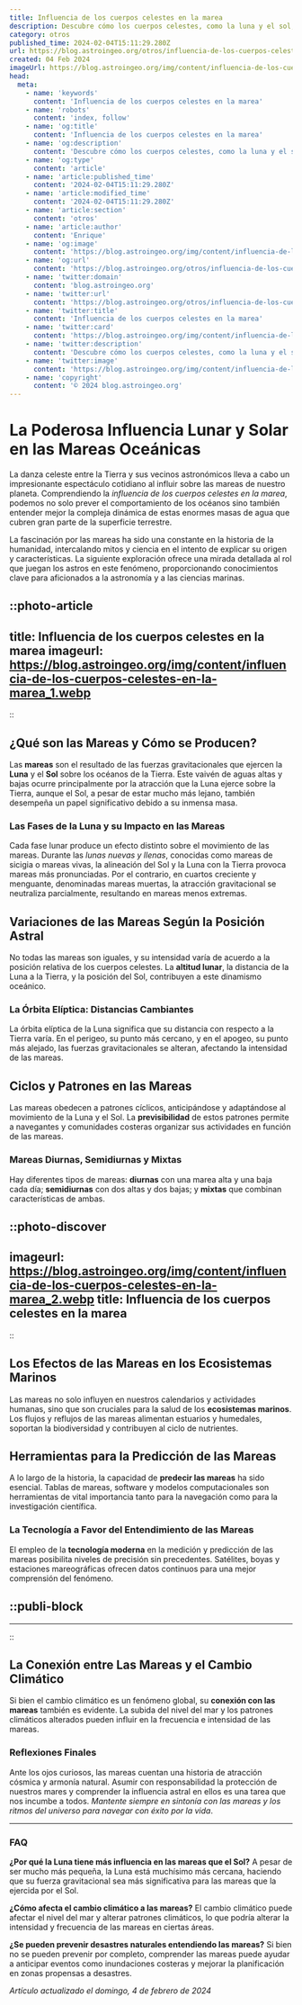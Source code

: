```yaml
---
title: Influencia de los cuerpos celestes en la marea
description: Descubre cómo los cuerpos celestes, como la luna y el sol, afectan las mareas de forma asombrosa. ¡Explora el cosmos en cada ola!
category: otros
published_time: 2024-02-04T15:11:29.280Z
url: https://blog.astroingeo.org/otros/influencia-de-los-cuerpos-celestes-en-la-marea
created: 04 Feb 2024
imageUrl: https://blog.astroingeo.org/img/content/influencia-de-los-cuerpos-celestes-en-la-marea_1.webp
head:
  meta:
    - name: 'keywords'
      content: 'Influencia de los cuerpos celestes en la marea'
    - name: 'robots'
      content: 'index, follow'
    - name: 'og:title'
      content: 'Influencia de los cuerpos celestes en la marea'
    - name: 'og:description'
      content: 'Descubre cómo los cuerpos celestes, como la luna y el sol, afectan las mareas de forma asombrosa. ¡Explora el cosmos en cada ola!'
    - name: 'og:type'
      content: 'article'
    - name: 'article:published_time'
      content: '2024-02-04T15:11:29.280Z'
    - name: 'article:modified_time'
      content: '2024-02-04T15:11:29.280Z'
    - name: 'article:section'
      content: 'otros'
    - name: 'article:author'
      content: 'Enrique'
    - name: 'og:image'
      content: 'https://blog.astroingeo.org/img/content/influencia-de-los-cuerpos-celestes-en-la-marea_1.webp'
    - name: 'og:url'
      content: 'https://blog.astroingeo.org/otros/influencia-de-los-cuerpos-celestes-en-la-marea'
    - name: 'twitter:domain'
      content: 'blog.astroingeo.org'
    - name: 'twitter:url'
      content: 'https://blog.astroingeo.org/otros/influencia-de-los-cuerpos-celestes-en-la-marea'
    - name: 'twitter:title'
      content: 'Influencia de los cuerpos celestes en la marea'
    - name: 'twitter:card'
      content: 'https://blog.astroingeo.org/img/content/influencia-de-los-cuerpos-celestes-en-la-marea_1.webp'
    - name: 'twitter:description'
      content: 'Descubre cómo los cuerpos celestes, como la luna y el sol, afectan las mareas de forma asombrosa. ¡Explora el cosmos en cada ola!'
    - name: 'twitter:image'
      content: 'https://blog.astroingeo.org/img/content/influencia-de-los-cuerpos-celestes-en-la-marea_1.webp'
    - name: 'copyright'
      content: '© 2024 blog.astroingeo.org'
---
```

# La Poderosa Influencia Lunar y Solar en las Mareas Oceánicas

La danza celeste entre la Tierra y sus vecinos astronómicos lleva a cabo un impresionante espectáculo cotidiano al influir sobre las mareas de nuestro planeta. Comprendiendo la _influencia de los cuerpos celestes en la marea_, podemos no solo prever el comportamiento de los océanos sino también entender mejor la compleja dinámica de estas enormes masas de agua que cubren gran parte de la superficie terrestre.

La fascinación por las mareas ha sido una constante en la historia de la humanidad, intercalando mitos y ciencia en el intento de explicar su origen y características. La siguiente exploración ofrece una mirada detallada al rol que juegan los astros en este fenómeno, proporcionando conocimientos clave para aficionados a la astronomía y a las ciencias marinas.


::photo-article
---
title: Influencia de los cuerpos celestes en la marea
imageurl: https://blog.astroingeo.org/img/content/influencia-de-los-cuerpos-celestes-en-la-marea_1.webp
---
::



## ¿Qué son las Mareas y Cómo se Producen?

Las **mareas** son el resultado de las fuerzas gravitacionales que ejercen la **Luna** y el **Sol** sobre los océanos de la Tierra. Este vaivén de aguas altas y bajas ocurre principalmente por la atracción que la Luna ejerce sobre la Tierra, aunque el Sol, a pesar de estar mucho más lejano, también desempeña un papel significativo debido a su inmensa masa.

### Las Fases de la Luna y su Impacto en las Mareas

Cada fase lunar produce un efecto distinto sobre el movimiento de las mareas. Durante las *lunas nuevas y llenas*, conocidas como mareas de sicigia o mareas vivas, la alineación del Sol y la Luna con la Tierra provoca mareas más pronunciadas. Por el contrario, en cuartos creciente y menguante, denominadas mareas muertas, la atracción gravitacional se neutraliza parcialmente, resultando en mareas menos extremas.

## Variaciones de las Mareas Según la Posición Astral

No todas las mareas son iguales, y su intensidad varía de acuerdo a la posición relativa de los cuerpos celestes. La **altitud lunar**, la distancia de la Luna a la Tierra, y la posición del Sol, contribuyen a este dinamismo oceánico.

### La Órbita Elíptica: Distancias Cambiantes

La órbita elíptica de la Luna significa que su distancia con respecto a la Tierra varía. En el perigeo, su punto más cercano, y en el apogeo, su punto más alejado, las fuerzas gravitacionales se alteran, afectando la intensidad de las mareas.

## Ciclos y Patrones en las Mareas

Las mareas obedecen a patrones cíclicos, anticipándose y adaptándose al movimiento de la Luna y el Sol. La **previsibilidad** de estos patrones permite a navegantes y comunidades costeras organizar sus actividades en función de las mareas.

### Mareas Diurnas, Semidiurnas y Mixtas

Hay diferentes tipos de mareas: **diurnas** con una marea alta y una baja cada día; **semidiurnas** con dos altas y dos bajas; y **mixtas** que combinan características de ambas.


::photo-discover
---
imageurl: https://blog.astroingeo.org/img/content/influencia-de-los-cuerpos-celestes-en-la-marea_2.webp
title: Influencia de los cuerpos celestes en la marea
---
::



## Los Efectos de las Mareas en los Ecosistemas Marinos

Las mareas no solo influyen en nuestros calendarios y actividades humanas, sino que son cruciales para la salud de los **ecosistemas marinos**. Los flujos y reflujos de las mareas alimentan estuarios y humedales, soportan la biodiversidad y contribuyen al ciclo de nutrientes.

## Herramientas para la Predicción de las Mareas

A lo largo de la historia, la capacidad de **predecir las mareas** ha sido esencial. Tablas de mareas, software y modelos computacionales son herramientas de vital importancia tanto para la navegación como para la investigación científica.

### La Tecnología a Favor del Entendimiento de las Mareas

El empleo de la **tecnología moderna** en la medición y predicción de las mareas posibilita niveles de precisión sin precedentes. Satélites, boyas y estaciones mareográficas ofrecen datos continuos para una mejor comprensión del fenómeno.


  ::publi-block
  ---
  ---
  ::
  
  

## La Conexión entre Las Mareas y el Cambio Climático

Si bien el cambio climático es un fenómeno global, su **conexión con las mareas** también es evidente. La subida del nivel del mar y los patrones climáticos alterados pueden influir en la frecuencia e intensidad de las mareas.

### Reflexiones Finales 

Ante los ojos curiosos, las mareas cuentan una historia de atracción cósmica y armonía natural. Asumir con responsabilidad la protección de nuestros mares y comprender la influencia astral en ellos es una tarea que nos incumbe a todos. *Mantente siempre en sintonía con las mareas y los ritmos del universo para navegar con éxito por la vida*.

---

### FAQ

**¿Por qué la Luna tiene más influencia en las mareas que el Sol?**
A pesar de ser mucho más pequeña, la Luna está muchísimo más cercana, haciendo que su fuerza gravitacional sea más significativa para las mareas que la ejercida por el Sol.

**¿Cómo afecta el cambio climático a las mareas?**
El cambio climático puede afectar el nivel del mar y alterar patrones climáticos, lo que podría alterar la intensidad y frecuencia de las mareas en ciertas áreas.

**¿Se pueden prevenir desastres naturales entendiendo las mareas?**
Si bien no se pueden prevenir por completo, comprender las mareas puede ayudar a anticipar eventos como inundaciones costeras y mejorar la planificación en zonas propensas a desastres.

_Artículo actualizado el domingo, 4 de febrero de 2024_